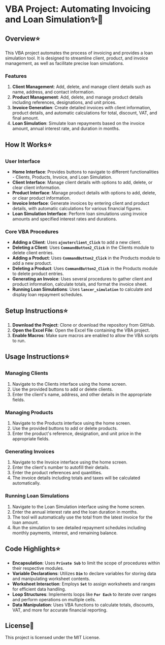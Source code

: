 # **VBA Project: Automating Invoicing and Loan Simulation**✨📝

## **Overview**⭐

This VBA project automates the process of invoicing and provides a loan simulation tool. It is designed to streamline client, product, and invoice management, as well as facilitate precise loan simulations.

### **Features**

1. **Client Management**: Add, delete, and manage client details such as name, address, and contact information.
2. **Product Management**: Add, delete, and manage product details including references, designations, and unit prices.
3. **Invoice Generation**: Create detailed invoices with client information, product details, and automatic calculations for total, discount, VAT, and final amount.
4. **Loan Simulation**: Simulate loan repayments based on the invoice amount, annual interest rate, and duration in months.

## **How It Works**⭐

### **User Interface**

- **Home Interface**: Provides buttons to navigate to different functionalities - Clients, Products, Invoice, and Loan Simulation.
- **Client Interface**: Manage client details with options to add, delete, or clear client information.
- **Product Interface**: Manage product details with options to add, delete, or clear product information.
- **Invoice Interface**: Generate invoices by entering client and product details, with automatic calculations for various financial figures.
- **Loan Simulation Interface**: Perform loan simulations using invoice amounts and specified interest rates and durations.

### **Core VBA Procedures**

- **Adding a Client**: Uses **`ajouterclient_Click`** to add a new client.
- **Deleting a Client**: Uses **`CommandButton2_Click`** in the Clients module to delete client entries.
- **Adding a Product**: Uses **`CommandButton2_Click`** in the Products module to add a new product.
- **Deleting a Product**: Uses **`CommandButton2_Click`** in the Products module to delete product entries.
- **Generating an Invoice**: Uses several procedures to gather client and product information, calculate totals, and format the invoice sheet.
- **Running Loan Simulations**: Uses **`lancer_simulation`** to calculate and display loan repayment schedules.

## **Setup Instructions**⭐

1. **Download the Project**: Clone or download the repository from GitHub.
2. **Open the Excel File**: Open the Excel file containing the VBA project.
3. **Enable Macros**: Make sure macros are enabled to allow the VBA scripts to run.

## **Usage Instructions**⭐

### **Managing Clients**

1. Navigate to the Clients interface using the home screen.
2. Use the provided buttons to add or delete clients.
3. Enter the client's name, address, and other details in the appropriate fields.

### **Managing Products**

1. Navigate to the Products interface using the home screen.
2. Use the provided buttons to add or delete products.
3. Enter the product's reference, designation, and unit price in the appropriate fields.

### **Generating Invoices**

1. Navigate to the Invoice interface using the home screen.
2. Enter the client's number to autofill their details.
3. Enter the product references and quantities.
4. The invoice details including totals and taxes will be calculated automatically.

### **Running Loan Simulations**

1. Navigate to the Loan Simulation interface using the home screen.
2. Enter the annual interest rate and the loan duration in months.
3. The tool will automatically use the total from the latest invoice for the loan amount.
4. Run the simulation to see detailed repayment schedules including monthly payments, interest, and remaining balance.

## **Code Highlights**⭐

- **Encapsulation**: Uses **`Private Sub`** to limit the scope of procedures within their respective modules.
- **Variable Declarations**: Utilizes **`Dim`** to declare variables for storing data and manipulating worksheet contents.
- **Worksheet Interaction**: Employs **`Set`** to assign worksheets and ranges for efficient data handling.
- **Loop Structures**: Implements loops like **`For Each`** to iterate over ranges and perform operations on multiple cells.
- **Data Manipulation**: Uses VBA functions to calculate totals, discounts, VAT, and more for accurate financial reporting.

## **License**📜

This project is licensed under the MIT License.
